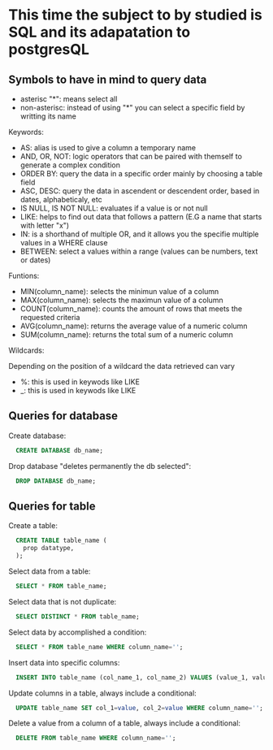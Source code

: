 # This time the subject to by studied is SQL and its adapatation to postgresQL

## Symbols to have in mind to query data

- asterisc "\*": means select all
- non-asterisc: instead of using "\*" you can select a specific field by writting its name

Keywords:

- AS: alias is used to give a column a temporary name
- AND, OR, NOT: logic operators that can be paired with themself to generate a complex condition
- ORDER BY: query the data in a specific order mainly by choosing a table field
- ASC, DESC: query the data in ascendent or descendent order, based in dates, alphabeticaly, etc
- IS NULL, IS NOT NULL: evaluates if a value is or not null
- LIKE: helps to find out data that follows a pattern (E.G a name that starts with letter "x")
- IN: is a shorthand of multiple OR, and it allows you the specifie multiple values in a WHERE clause
- BETWEEN: select a values within a range (values can be numbers, text or dates)

Funtions:

- MIN(column_name): selects the minimun value of a column
- MAX(column_name): selects the maximun value of a column
- COUNT(column_name): counts the amount of rows that meets the requested criteria
- AVG(column_name): returns the average value of a numeric column
- SUM(column_name): returns the total sum of a numeric column

Wildcards:

Depending on the position of a wildcard the data retrieved can vary

- %: this is used in keywods like LIKE
- \_: this is used in keywods like LIKE

## Queries for database

Create database:

```sql
  CREATE DATABASE db_name;
```

Drop database "deletes permanently the db selected":

```sql
  DROP DATABASE db_name;
```

## Queries for table

Create a table:

```sql
  CREATE TABLE table_name (
    prop datatype,
  );
```

Select data from a table:

```sql
  SELECT * FROM table_name;
```

Select data that is not duplicate:

```sql
  SELECT DISTINCT * FROM table_name;
```

Select data by accomplished a condition:

```sql
  SELECT * FROM table_name WHERE column_name='';
```

Insert data into specific columns:

```sql
  INSERT INTO table_name (col_name_1, col_name_2) VALUES (value_1, value_2);
```

Update columns in a table, always include a conditional:

```sql
  UPDATE table_name SET col_1=value, col_2=value WHERE column_name='';
```

Delete a value from a column of a table, always include a conditional:

```sql
  DELETE FROM table_name WHERE column_name='';
```
